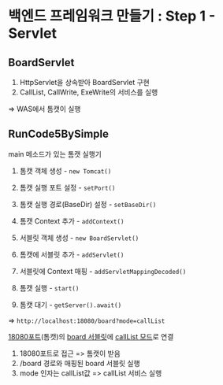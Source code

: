 # 백엔드 프레임워크 만들기 : Step 1 - Servlet

## BoardServlet

1. HttpServlet을 상속받아 BoardServlet 구현
2. CallList, CallWrite, ExeWrite의 서비스를 실행



=> WAS에서 톰캣이 실행





## RunCode5BySimple

main 메소드가 있는 톰캣 실행기



1. 톰캣 객체 생성 - `new Tomcat()`
2. 톰캣 실행 포트 설정 - `setPort()`
3. 톰캣 실행 경로(BaseDir) 설정 - `setBaseDir()`
4. 톰캣 Context 추가 - `addContext()`



5. 서블릿 객체 생성 - `new BoardServlet()`
6. 톰캣에 서블릿 추가 - `addServlet()`
7. 서블릿에 Context 매핑 - `addServletMappingDecoded()`



8. 톰캣 실행 - `start()`
9. 톰캣 대기 - `getServer().await()`



=> `http://localhost:18080/board?mode=callList`

<u>18080포트</u>(톰캣)의 <u>board 서블릿</u>에 <u>callList 모드</u>로 연결

1. 18080포트로 접근 => 톰캣이 받음
2. /board  경로와 매핑된 board 서블릿 실행
3. mode 인자는 callList값 => callList 서비스 실행
